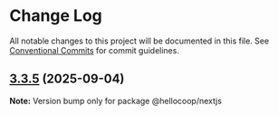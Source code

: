 # Change Log

All notable changes to this project will be documented in this file.
See [Conventional Commits](https://conventionalcommits.org) for commit guidelines.

## [3.3.5](https://github.com/hellocoop/packages/compare/@hellocoop/nextjs@3.3.4...@hellocoop/nextjs@3.3.5) (2025-09-04)

**Note:** Version bump only for package @hellocoop/nextjs
